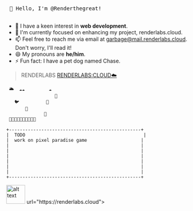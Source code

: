  <kbd> <br> 👋 Hello, I'm @Renderthegreat! <br> </kbd>

- 👀 I have a keen interest in **web development**.
- 🌱 I'm currently focused on enhancing my project, renderlabs.cloud.
- 📫 Feel free to reach me via email at garbage@mail.renderlabs.cloud. Don't worry, I'll read it!
- 😄 My pronouns are **he/him**.
- ⚡ Fun fact: I have a pet dog named Chase.


> RENDERLABS
> [RENDERLABS:CLOUD☁️](https://renderlabs.cloud)
>
```
 🌥️  ☁️☁️         ☁️  
                  🎈  
   🐦          🦜
       🎈
              🎈
 🌳🌲🌳🌲🌳🌲🌳🌲🌳🌲
```
```
+-------------------------------------------------+
|  TODO                                            |
|  work on pixel paradise game                    |
|                                                 |
|                                                 |
|                                                 |
|                                                 |
|                                                 |
|                                                 |
+-------------------------------------------------+
```


<img src="https://renderlabs.cloud/new.png" alt="alt text" width="50" height="50"/>
<a> url="https://renderlabs.cloud"></a>

